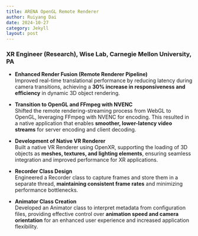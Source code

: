 ```yaml
---
title: ARENA OpenGL Remote Renderer
author: Ruiyang Dai
date: 2024-10-27
category: Jekyll
layout: post
---
```


### XR Engineer (Research), Wise Lab, Carnegie Mellon University, PA

- **Enhanced Render Fusion (Remote Renderer Pipeline)**  
  Improved real-time translational performance by reducing latency during camera transitions, achieving a **30% increase in responsiveness and efficiency** in dynamic 3D object rendering.

- **Transition to OpenGL and FFmpeg with NVENC**  
  Shifted the remote rendering-streaming process from WebGL to OpenGL, leveraging FFmpeg with NVENC for encoding. This resulted in a native application that enables **smoother, lower-latency video streams** for server encoding and client decoding.

- **Development of Native VR Renderer**  
  Built a native VR Renderer using OpenXR, supporting the loading of 3D objects as **meshes, textures, and lighting elements**, ensuring seamless integration and improved performance for XR applications.

- **Recorder Class Design**  
  Engineered a Recorder class to capture frames and store them in a separate thread, **maintaining consistent frame rates** and minimizing performance bottlenecks.

- **Animator Class Creation**  
  Developed an Animator class to interpret metadata from configuration files, providing effective control over **animation speed and camera orientation** for an enhanced user experience and increased application flexibility.

[1]: https://edwardlu2018.github.io/renderfusion-playground/
